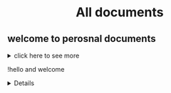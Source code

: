   <h1 align="center" > All documents </h1>


## welcome to perosnal documents


<details>
  
<summary> click here to see more   <summary>
    
  !hello and welcome 
  
<details>
